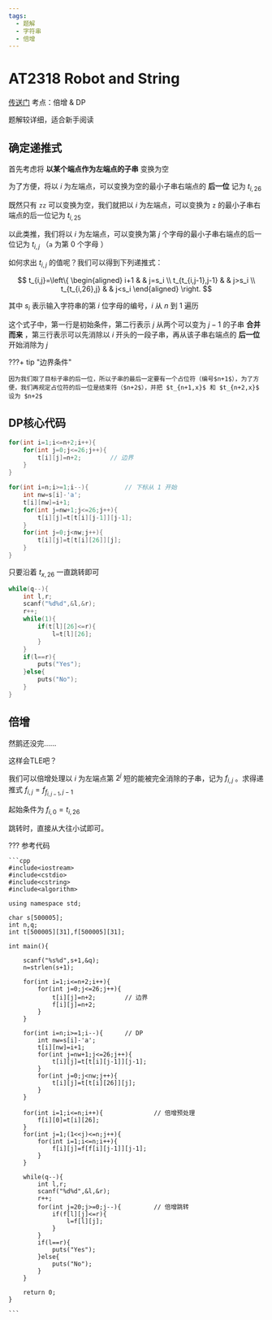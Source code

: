 ```yaml
---
tags:
  - 题解
  - 字符串
  - 倍增
---
```

# AT2318 Robot and String

[传送门](https://www.luogu.com.cn/problem/AT2318)  考点：倍增 & DP

题解较详细，适合新手阅读

## 确定递推式

首先考虑将 **以某个端点作为左端点的子串** 变换为空

为了方便，将以 $i$ 为左端点，可以变换为空的最小子串右端点的 **后一位** 记为 $t_{i,26}$

既然只有 ``zz`` 可以变换为空，我们就把以 $i$ 为左端点，可以变换为 ``z`` 的最小子串右端点的后一位记为 $t_{i,25}$

以此类推，我们将以 $i$ 为左端点，可以变换为第 $j$ 个字母的最小子串右端点的后一位记为 $t_{i,j}$ （`a` 为第 $0$ 个字母 ）

如何求出 $t_{i,j}$ 的值呢？我们可以得到下列递推式：

$$
t_{i,j}=\left\{
\begin{aligned}
i+1 & & j=s_i \\
t_{t_{i,j-1},j-1} & & j>s_i \\
t_{t_{i,26},j} & & j<s_i
\end{aligned}
\right.
$$

其中 $s_i$ 表示输入字符串的第 $i$ 位字母的编号，$i$ 从 $n$ 到 $1$ 遍历

这个式子中，第一行是初始条件，第二行表示 $j$ 从两个可以变为 $j-1$ 的子串 **合并而来** ，第三行表示可以先消除以 $i$ 开头的一段子串，再从该子串右端点的 **后一位** 开始消除为 $j$

???+ tip "边界条件"

    因为我们取了目标子串的后一位，所以子串的最后一定要有一个占位符（编号$n+1$），为了方便，我们再规定占位符的后一位是结束符（$n+2$），并把 $t_{n+1,x}$ 和 $t_{n+2,x}$ 设为 $n+2$

## DP核心代码

```cpp
for(int i=1;i<=n+2;i++){
	for(int j=0;j<=26;j++){
		t[i][j]=n+2;		// 边界
	}
}

for(int i=n;i>=1;i--){			// 下标从 1 开始
	int nw=s[i]-'a';
	t[i][nw]=i+1;
	for(int j=nw+1;j<=26;j++){
		t[i][j]=t[t[i][j-1]][j-1];
	}
	for(int j=0;j<nw;j++){
		t[i][j]=t[t[i][26]][j];
	}
}
```

只要沿着 $t_{x,26}$ 一直跳转即可

```cpp
while(q--){
	int l,r;
	scanf("%d%d",&l,&r);
	r++;
	while(1){
		if(t[l][26]<=r){
			l=t[l][26];
		}
	}
	if(l==r){
		puts("Yes");
	}else{
		puts("No");
	}
}
```

## 倍增

然鹅还没完……

这样会TLE吧？

我们可以倍增处理以 $i$ 为左端点第 $2^j$ 短的能被完全消除的子串，记为 $f_{i,j}$ 。求得递推式 $f_{i,j}=f_{f_{i,j-1},j-1}$

起始条件为 $f_{i,0}=t_{i,26}$

跳转时，直接从大往小试即可。

??? 参考代码

    ```cpp
    #include<iostream>
    #include<cstdio>
    #include<cstring>
    #include<algorithm>
    
    using namespace std;
    
    char s[500005];
    int n,q;
    int t[500005][31],f[500005][31];
    
    int main(){
    
        scanf("%s%d",s+1,&q);
        n=strlen(s+1);
    
        for(int i=1;i<=n+2;i++){
            for(int j=0;j<=26;j++){
                t[i][j]=n+2;        // 边界
                f[i][j]=n+2;
            }
        }
    
        for(int i=n;i>=1;i--){      // DP
            int nw=s[i]-'a';
            t[i][nw]=i+1;
            for(int j=nw+1;j<=26;j++){
                t[i][j]=t[t[i][j-1]][j-1];
            }
            for(int j=0;j<nw;j++){
                t[i][j]=t[t[i][26]][j];
            }
        }
    
        for(int i=1;i<=n;i++){              // 倍增预处理
            f[i][0]=t[i][26];
        }
        for(int j=1;(1<<j)<=n;j++){
            for(int i=1;i<=n;i++){
                f[i][j]=f[f[i][j-1]][j-1];
            }
        }
    
        while(q--){
            int l,r;
            scanf("%d%d",&l,&r);
            r++;
            for(int j=20;j>=0;j--){         // 倍增跳转
                if(f[l][j]<=r){
                    l=f[l][j];
                }
            }
            if(l==r){
                puts("Yes");
            }else{
                puts("No");
            }
        }
    
        return 0;
    }
    
    ```
